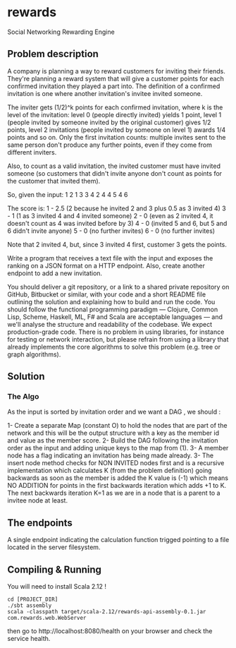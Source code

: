 # rewards
Social Networking Rewarding Engine

## Problem description

A company is planning a way to reward customers for inviting their friends. They're planning a reward system that will
give a customer points for each confirmed invitation they played a part into. The definition of a confirmed invitation is one where another invitation's invitee invited someone.

The inviter gets (1/2)^k points for each confirmed invitation, where k is the level of the invitation: level 0 (people directly invited) yields 1 point, level 1 (people invited by someone invited by the original customer) gives 1/2 points, level 2 invitations (people invited by someone on level 1) awards 1/4 points and so on. Only the first invitation counts: multiple invites sent to the same person don't produce any further points, even if they come from different inviters.

Also, to count as a valid invitation, the invited customer must have invited someone (so customers that didn't invite anyone don't count as points for the customer that invited them).

So, given the input:
1 2
1 3 
3 4
2 4
4 5
4 6

The score is:
1 - 2.5 (2 because he invited 2 and 3 plus 0.5 as 3 invited 4)
3 - 1 (1 as 3 invited 4 and 4 invited someone)
2 - 0 (even as 2 invited 4, it doesn't count as 4 was invited before by 3)
4 - 0 (invited 5 and 6, but 5 and 6 didn't invite anyone)
5 - 0 (no further invites)
6 - 0 (no further invites)

Note that 2 invited 4, but, since 3 invited 4 first, customer 3 gets the points.

Write a program that receives a text file with the input and exposes the ranking on a JSON format on a HTTP endpoint. Also, create another endpoint to add a new invitation.

You should deliver a git repository, or a link to a shared private repository on GitHub, Bitbucket or similar, with your code and a short README file outlining the solution and explaining how to build and run the code. You should follow the functional programming paradigm — Clojure, Common Lisp, Scheme, Haskell, ML, F# and Scala are acceptable languages — and we'll analyse the structure and readability of the codebase. We expect production-grade code. There is no problem in using libraries, for instance for testing or network interaction, but please refrain from using a library that already implements the core algorithms to solve this problem (e.g. tree or graph algorithms).

## Solution

### The Algo

As the input is sorted by invitation order and we want a DAG , we should :

1- Create a separate Map (constant O) to hold the nodes that are part of the network and this will be the output structure with a key as the member id and value as the member score.
2- Build the DAG following the invitation order as the input and adding unique keys to the map from (1).
3- A member node has a flag indicating an invitation has being made already.
3- The insert node method checks for NON INVITED nodes first and is a recursive implementation which calculates K (from the problem definition) going backwards as soon as the member is added the K value is (-1) which means NO ADDITION for points in the first backwards iteration which adds +1 to K. The next backwards iteration K=1 as we are in a node that is a parent to a invitee node at least.

## The endpoints

A single endpoint indicating the calculation function trigged pointing to a file located in the server filesystem.


## Compiling & Running


You will need to install Scala 2.12 !

```
cd [PROJECT_DIR]
./sbt assembly
scala -classpath target/scala-2.12/rewards-api-assembly-0.1.jar com.rewards.web.WebServer

```

then go to http://localhost:8080/health on your browser and check the service health.
